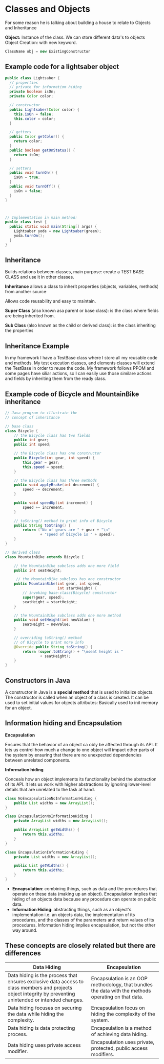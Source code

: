 # Classes and Objects

For some reason he is talking about building a house to relate to Objects and Inheritance

**Object:** Instance of the class. We can store different data's to objects
Object Creation: with new keyword.

```java
ClassName obj = new ExistingConstructor
```

## Example code for a lightsaber object

```java
public class Lightsaber {
  // properties
  // private for information hiding
  private boolean isOn;
  private Color color;

  // constructor
  public Lightsaber(Color color) {
    this.isOn = false;
    this.color = color;
  }

  // getters
  public Color getColor() {
    return color;
  }
  public boolean getOnStatus() {
    return isOn;
  }

  // setters
  public void turnOn() {
    isOn = true;
  }
  public void turnOff() {
    isOn = false;
  }
}



// Implementation in main method:
public class test {
  public static void main(String[] args) {
    Lightsaber yoda = new Lightsaber(green);
    yoda.turnOn();
  }
}
```

## Inheritance

Builds relations between classes, main purpose:
create a TEST BASE CLASS and use it in other classes.

**Inheritance** allows a class to inherit properties (objects, variables, methods) from another source

Allows code reusability and easy to maintain.

**Super Class** (also known asa parent or base class):
is the class where fields are being inherited from.

**Sub Class** (also known as the child or derived class):
is the class inheriting the properties

## Inheritance Example

In my framework I have a TestBase class where I store all my reusable code and methods.
My test execution classes, and elements classes will extend the TestBase in order to reuse the code.
My framework follows PPOM and some pages have siliar actions, so I can easily use those similare actions and fields by inheriting them from the ready class.


## Example code of Bicycle and MountainBike inheritance

```java
// Java program to illustrate the
// concept of inheritance

// base class
class Bicycle {
    // the Bicycle class has two fields
    public int gear;
    public int speed;

    // the Bicycle class has one constructor
    public Bicycle(int gear, int speed) {
        this.gear = gear;
        this.speed = speed;
    }

    // the Bicycle class has three methods
    public void applyBrake(int decrement) {
        speed -= decrement;
    }

    public void speedUp(int increment) {
        speed += increment;
    }

    // toString() method to print info of Bicycle
    public String toString() {
        return ("No of gears are " + gear + "\n"
                + "speed of bicycle is " + speed);
    }
}

// derived class
class MountainBike extends Bicycle {

    // the MountainBike subclass adds one more field
    public int seatHeight;

     // the MountainBike subclass has one constructor
    public MountainBike(int gear, int speed,
                        int startHeight) {
        // invoking base-class(Bicycle) constructor
        super(gear, speed);
        seatHeight = startHeight;
    }

    // the MountainBike subclass adds one more method
    public void setHeight(int newValue) {
        seatHeight = newValue;
    }

    // overriding toString() method
    // of Bicycle to print more info
    @Override public String toString() {
        return (super.toString() + "\nseat height is "
                + seatHeight);
    }
}
```

## Constructors in Java

A constructor in Java is a **special method** that is used to initialize objects. The constructor is called when an object of a class is created. It can be used to set initial values for objects attributes:
Basically used to init memory for an object.

## Information hiding and Encapsulation

**Encapsulation**

Ensures that the behavior of an object ca obly be affected through its API. It lets us control how much a change to one object will impact other parts of the system by ensuring that there are no unexpected dependencies between unrelated components.

**Information hiding**

Conceals how an object implements its functionality behind the abstraction of its API. It lets us work with higher abstractions by ignoring lower-level details that are unrelated to the task at hand.

```java
class NoEncapsulationNoInformationHiding {
    public List widths = new ArrayList();
}

class EncapsulationNoInformationHiding {
    private ArrayList widths = new ArrayList();

    public ArrayList getWidths() {
        return this.widths;
    }
}

class EncapsulationInformationHiding {
    private List widths = new ArrayList();

    public List getWidths() {
        return this.widths;
    }
}
```

- **Encapsulation**: combining things, such as data and the procedures that operate on these data (making up an object). Encapsulation implies that hiding of an objects data because any procedure can operate on public data.
- **Information Hiding**: abstracting things, such as an object's implementation i.e. an objects data, the implementaiton of its procedures, and the classes of the parameters and return values of its procedures. Information hiding implies encapsulation, but not the other way around.

## These concepts are closely related but there are differences

| Data Hiding   | Encapsulation    |
|--------------- | --------------- |
| Data hiding is the process that ensures exclusive data access to class members and projects object integrity by preventing unintended or intended changes.   |  Encapsulation is an OOP methodology, that bundles the data with the methods operating on that data.  |
| Data hiding focuses on securing the data while hiding the complexity.   | Encapsulation focus on hiding the complexity of the system.    |
| Data hiding is data protecting process.  | Encapsulation is a method of achieving data hiding.    |
| Data hiding uses private access modifier.  |  Encapsulation uses private, protected, public access modifiers.   |


